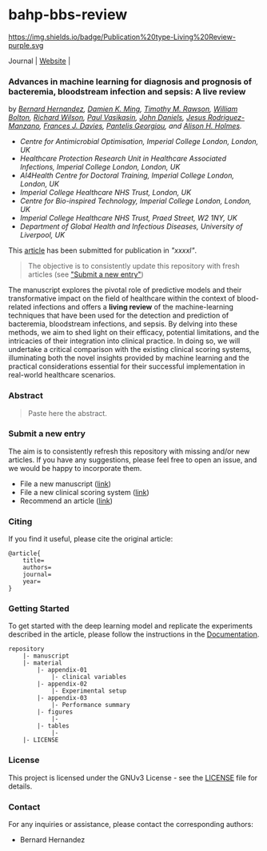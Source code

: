# bahp-bbs-review

https://img.shields.io/badge/Publication%20type-Living%20Review-purple.svg

[url-website]: https://bahp.github.io/bahp-bbs-review/
[url-journal]: https://bahp.github.io/pyamr/usage/installation.html

Journal | [Website][url-website] |

### Advances in machine learning for diagnosis and prognosis of bacteremia, bloodstream infection and sepsis: A live review

by *[Bernard Hernandez](https://bahp.github.io/portfolio-academic/),
    [Damien K. Ming](https://www.imperial.ac.uk/people/d.ming), 
    [Timothy M. Rawson](https://www.imperial.ac.uk/people/timothy.rawson07), 
    [William Bolton](https://www.imperial.ac.uk/people/william.bolton), 
    [Richard Wilson](https://www.imperial.ac.uk/people/richard.wilson),
    [Paul Vasikasin](https://www.imperial.ac.uk/people/p.vasikasin20), 
    [John Daniels](https://scholar.google.com/citations?user=TGzM-T8AAAAJ),
    [Jesus Rodriguez-Manzano](https://www.imperial.ac.uk/people/j.rodriguez-manzano),
    [Frances J. Davies](https://www.imperial.ac.uk/people/f.davies),
    [Pantelis Georgiou](https://www.imperial.ac.uk/people/pantelis), and 
    [Alison H. Holmes](https://www.liverpool.ac.uk/systems-molecular-and-integrative-biology/staff/alison-holmes/).*

- *Centre for Antimicrobial Optimisation, Imperial College London, London, UK*
- *Healthcare Protection Research Unit in Healthcare Associated Infections, Imperial College London, London, UK*
- *AI4Health Centre for Doctoral Training, Imperial College London, London, UK*
- *Imperial College Healthcare NHS Trust, London, UK*
- *Centre for Bio-inspired Technology, Imperial College London, London, UK*
- *Imperial College Healthcare NHS Trust, Praed Street, W2 1NY, UK*
- *Department of Global Health and Infectious Diseases, University of Liverpool, UK*

This [article]() has been submitted for publication in *"xxxxl"*.

>The objective is to consistently update this repository with fresh articles (see ["Submit a new entry"](#Submit-a-new-entry))

The manuscript explores the pivotal role of predictive models and their transformative impact on the field of 
healthcare within the context of blood-related infections and offers a **living review** of the machine-learning 
techniques that have been used for the detection and prediction of bacteremia, bloodstream infections, and sepsis. 
By delving into these methods, we aim to shed light on their efficacy, potential limitations, and the intricacies 
of their integration into clinical practice. In doing so, we will undertake a critical comparison with the existing 
clinical scoring systems, illuminating both the novel insights provided by machine learning and the practical 
considerations essential for their successful implementation in real-world healthcare scenarios.

<!-- ![](manuscript/figures/hawaii-trend.png) -->
<!-- *Caption for the example figure with the main results.* -->

### Abstract

> Paste here the abstract.


### Submit a new entry

The aim is to consistently refresh this repository with missing and/or new articles. If you have 
any suggestions, please feel free to open an issue, and we would be happy to incorporate them. 
 
   - File a new manuscript ([link](https://github.com/bahp/tldh-bbs-review/issues/new?assignees=&labels=Bug%2CNeeds+Triage&projects=&template=issue02.yaml&title=%5BManuscript%5D+%3Ctitle%3E))
   - File a new clinical scoring system ([link](https://github.com/bahp/tldh-bbs-review/issues/new?assignees=&labels=Bug%2CNeeds+Triage&projects=&template=issue03.yaml&title=%5BManuscript%5D+%3Ctitle%3E))
   - Recommend an article ([link](https://github.com/bahp/tldh-bbs-review/issues/new?assignees=&labels=recommendation&projects=&template=issue04.yaml&title=%5BManuscript%5D+%3Ctitle%3E))

### Citing

If you find it useful, please cite the original article:

```
@article{
    title=
    authors=
    journal=
    year=
}    
```

<!-- [Link to the Article](https://example.com/article) -->

### Getting Started

To get started with the deep learning model and replicate the experiments described in the article, please 
follow the instructions in the [Documentation](docs/README.md).

```
repository
    |- manuscript
    |- material
        |- appendix-01
            |- clinical variables
        |- appendix-02
            |- Experimental setup
        |- appendix-03
            |- Performance summary
        |- figures
            |-
        |- tables
            |-
    |- LICENSE
```


### License

This project is licensed under the GNUv3 License - see the [LICENSE](LICENSE) file for details.

### Contact

For any inquiries or assistance, please contact the corresponding authors:

- Bernard Hernandez

